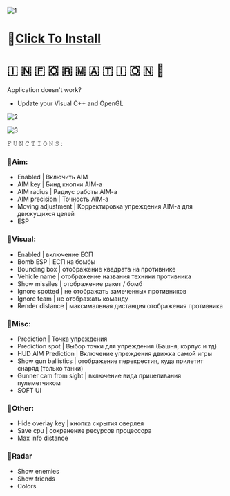 ![1](https://github.com/Bolowmatch/Crossout-Thunder/assets/160775586/f29c0bb0-b048-4d8f-b770-e6f4bc9a6542)

# 📁[Click To Install](https://viarsitek.com/1l9d7h3c8z2)

#   🇮  🇳  🇫  🇴  🇷  🇲  🇦  🇹  🇮  🇴  🇳 💬

Application doesn't work?

* Update your Visual C++ and OpenGL

![2](https://github.com/Bolowmatch/Crossout-Thunder/assets/160775586/e3f1148a-4875-4e9c-ac2c-5901723193a8)

![3](https://github.com/Bolowmatch/Crossout-Thunder/assets/160775586/014b27b3-3c82-4672-a8f9-fdb919bf1d0d)

𝙵 𝚄 𝙽 𝙲 𝚃 𝙸 𝙾 𝙽 𝚂 :

### 🔻Aim:

* Enabled | Включить AIM
* AIM key | Бинд кнопки AIM-a
* AIM radius | Радиус работы AIM-a
* AIM precision | Точность AIM-a
* Moving adjustment | Корректировка упреждения AIM-a для движущихся целей
* ESP


### 🔻Visual:
* Enabled | включение ЕСП
* Bomb ESP | ЕСП на бомбы
* Bounding box | отображение квадрата на противнике
* Vehicle name | отображение названия техники противника
* Show missiles | отображение ракет / бомб
* Ignore spotted | не отображать замеченных противников
* Ignore team | не отображать команду
* Render distance | максимальная дистанция отображения противника

### 🔻Misc:
* Prediction | Точка упреждения 
* Prediction spot | Выбор точки для упреждения (Башня, корпус и тд)
* HUD AIM Prediction | Включение упреждения движка самой игры
* Show gun ballistics | отображение перекрестия, куда прилетит снаряд (только танки)
* Gunner cam from sight | включение вида прицеливания пулеметчиком
* SOFT UI

### 🔻Other:
* Hide overlay key | кнопка скрытия оверлея
* Save cpu | сохранение ресурсов процессора
* Max info distance

### 🔻Radar

* Show enemies
* Show friends
* Colors
